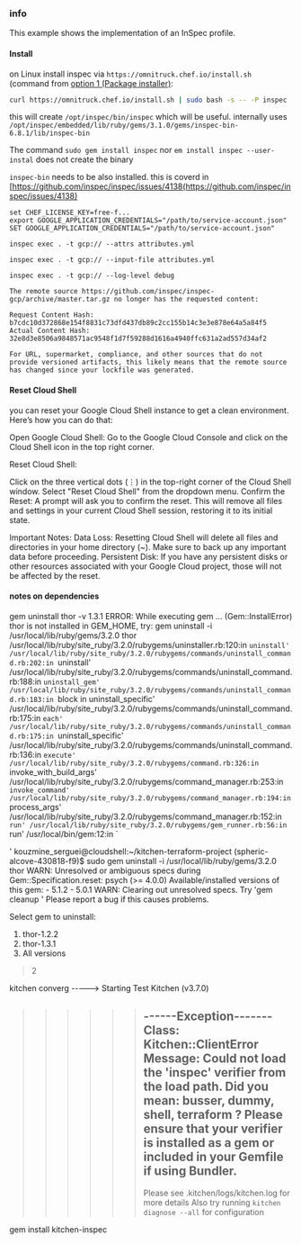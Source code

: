 
### info


This example shows the implementation of an InSpec profile.

#### Install


on Linux install inspec via `https://omnitruck.chef.io/install.sh` (command from [option 1 (Package installer)](https://mitre-inspec-developer.netlify.app/installation/LinuxInstall.html#option-1-package-installer):
```sh
curl https://omnitruck.chef.io/install.sh | sudo bash -s -- -P inspec
```

this will create `/opt/inspec/bin/inspec`
which  will be useful.
internally uses
`/opt/inspec/embedded/lib/ruby/gems/3.1.0/gems/inspec-bin-6.8.1/lib/inspec-bin`


The command
`sudo gem install inspec`  nor `em install inspec --user-instal` does not create the binary

`inspec-bin` needs to be also installed. this is coverd in [https://github.com/inspec/inspec/issues/4138(https://github.com/inspec/inspec/issues/4138) 
```
set CHEF_LICENSE_KEY=free-f...
export GOOGLE_APPLICATION_CREDENTIALS="/path/to/service-account.json"
SET GOOGLE_APPLICATION_CREDENTIALS="/path/to/service-account.json"
```
```
inspec exec . -t gcp:// --attrs attributes.yml
```
```
inspec exec . -t gcp:// --input-file attributes.yml
```

```
inspec exec . -t gcp:// --log-level debug
```		

```
The remote source https://github.com/inspec/inspec-gcp/archive/master.tar.gz no longer has the requested content:

Request Content Hash: b7cdc10d372868e154f8831c73dfd437db89c2cc155b14c3e3e878e64a5a84f5
Actual Content Hash: 32e8d3e8506a9848571ac9548f1d7f59288d1616a4940ffc631a2ad557d34af2

For URL, supermarket, compliance, and other sources that do not
provide versioned artifacts, this likely means that the remote source
has changed since your lockfile was generated.

```


#### Reset Cloud Shell
you can reset your Google Cloud Shell instance to get a clean environment. Here’s how you can do that:

Open Google Cloud Shell: Go to the Google Cloud Console and click on the Cloud Shell icon in the top right corner.

Reset Cloud Shell:

Click on the three vertical dots (⋮) in the top-right corner of the Cloud Shell window.
Select "Reset Cloud Shell" from the dropdown menu.
Confirm the Reset: A prompt will ask you to confirm the reset. This will remove all files and settings in your current Cloud Shell session, restoring it to its initial state.

Important Notes:
Data Loss: Resetting Cloud Shell will delete all files and directories in your home directory (~). Make sure to back up any important data before proceeding.
Persistent Disk: If you have any persistent disks or other resources associated with your Google Cloud project, those will not be affected by the reset.

#### notes on dependencies

gem uninstall thor -v 1.3.1
ERROR:  While executing gem ... (Gem::InstallError)
    thor is not installed in GEM_HOME, try:
        gem uninstall -i /usr/local/lib/ruby/gems/3.2.0 thor
        /usr/local/lib/ruby/site_ruby/3.2.0/rubygems/uninstaller.rb:120:in `uninstall'
        /usr/local/lib/ruby/site_ruby/3.2.0/rubygems/commands/uninstall_command.rb:202:in `uninstall'
        /usr/local/lib/ruby/site_ruby/3.2.0/rubygems/commands/uninstall_command.rb:188:in `uninstall_gem'
        /usr/local/lib/ruby/site_ruby/3.2.0/rubygems/commands/uninstall_command.rb:183:in `block in uninstall_specific'
        /usr/local/lib/ruby/site_ruby/3.2.0/rubygems/commands/uninstall_command.rb:175:in `each'
        /usr/local/lib/ruby/site_ruby/3.2.0/rubygems/commands/uninstall_command.rb:175:in `uninstall_specific'
        /usr/local/lib/ruby/site_ruby/3.2.0/rubygems/commands/uninstall_command.rb:136:in `execute'
        /usr/local/lib/ruby/site_ruby/3.2.0/rubygems/command.rb:326:in `invoke_with_build_args'
        /usr/local/lib/ruby/site_ruby/3.2.0/rubygems/command_manager.rb:253:in `invoke_command'
        /usr/local/lib/ruby/site_ruby/3.2.0/rubygems/command_manager.rb:194:in `process_args'
        /usr/local/lib/ruby/site_ruby/3.2.0/rubygems/command_manager.rb:152:in `run'
        /usr/local/lib/ruby/site_ruby/3.2.0/rubygems/gem_runner.rb:56:in `run'
        /usr/local/bin/gem:12:in `<main>'
kouzmine_serguei@cloudshell:~/kitchen-terraform-project (spheric-alcove-430818-f9)$ sudo  gem uninstall -i /usr/local/lib/ruby/gems/3.2.0 thor
WARN: Unresolved or ambiguous specs during Gem::Specification.reset:
      psych (>= 4.0.0)
      Available/installed versions of this gem:
      - 5.1.2
      - 5.0.1
WARN: Clearing out unresolved specs. Try 'gem cleanup <gem>'
Please report a bug if this causes problems.

Select gem to uninstall:
 1. thor-1.2.2
 2. thor-1.3.1
 3. All versions
> 2



kitchen converg
-----> Starting Test Kitchen (v3.7.0)
>>>>>> ------Exception-------
>>>>>> Class: Kitchen::ClientError
>>>>>> Message: Could not load the 'inspec' verifier from the load path. Did you mean: busser, dummy, shell, terraform ? Please ensure that your verifier is installed as a gem or included in your Gemfile if using Bundler.
>>>>>> ----------------------
>>>>>> Please see .kitchen/logs/kitchen.log for more details
>>>>>> Also try running `kitchen diagnose --all` for configuration



gem install kitchen-inspec

